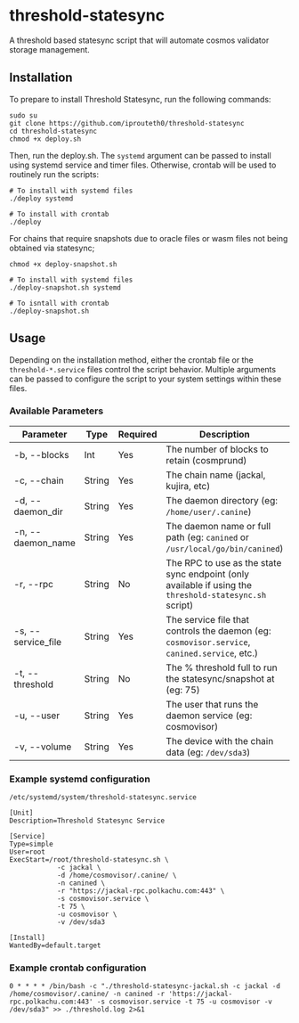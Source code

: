 # threshold-statesync
A threshold based statesync script that will automate cosmos validator storage management.

## Installation

To prepare to install Threshold Statesync, run the following commands:

```
sudo su
git clone https://github.com/iprouteth0/threshold-statesync
cd threshold-statesync
chmod +x deploy.sh
```

Then, run the deploy.sh. The `systemd` argument can be passed to install using systemd service and timer files. Otherwise, crontab will be used to routinely run the scripts:
```
# To install with systemd files
./deploy systemd 

# To install with crontab
./deploy
```

For chains that require snapshots due to oracle files or wasm files not being obtained via statesync;

```
chmod +x deploy-snapshot.sh

# To install with systemd files
./deploy-snapshot.sh systemd

# To isntall with crontab
./deploy-snapshot.sh
```

## Usage

Depending on the installation method, either the crontab file or the `threshold-*.service` files control the script behavior. Multiple arguments can be passed to configure the script to your system settings within these files.

### Available Parameters
| Parameter            | Type   | Required | Description                                     | Default
|----------------------|--------|----------|-------------------------------------------------|---------|
| -b, --blocks         | Int    | Yes      | The number of blocks to retain (cosmprund)      | None |
| -c, --chain          | String | Yes      | The chain name (jackal, kujira, etc)            | None |
| -d, --daemon_dir     | String | Yes      | The daemon directory (eg: `/home/user/.canine`)  | None |
| -n, --daemon_name    | String | Yes      | The daemon name or full path (eg: `canined` or `/usr/local/go/bin/canined`)| None |
| -r, --rpc            | String | No       | The RPC to use as the state sync endpoint (only available if using the `threshold-statesync.sh` script)| `https://${CHAIN}-rpc.polkachu.com:443` |
| -s, --service_file   | String | Yes      | The service file that controls the daemon (eg: `cosmovisor.service`, `canined.service`, etc.)| `cosmovisor.service` |
| -t, --threshold      | String | No       | The % threshold full to run the statesync/snapshot at (eg: 75)| `75` |
| -u, --user           | String | Yes      | The user that runs the daemon service (eg: cosmovisor)| None |
| -v, --volume         | String | Yes      | The device with the chain data (eg: `/dev/sda3`) | None |

### Example systemd configuration

`/etc/systemd/system/threshold-statesync.service`

```
[Unit]
Description=Threshold Statesync Service

[Service]
Type=simple
User=root
ExecStart=/root/threshold-statesync.sh \
            -c jackal \
            -d /home/cosmovisor/.canine/ \
            -n canined \
            -r "https://jackal-rpc.polkachu.com:443" \
            -s cosmovisor.service \
            -t 75 \
            -u cosmovisor \
            -v /dev/sda3

[Install]
WantedBy=default.target
```

### Example crontab configuration

```
0 * * * * /bin/bash -c "./threshold-statesync-jackal.sh -c jackal -d /home/cosmovisor/.canine/ -n canined -r 'https://jackal-rpc.polkachu.com:443' -s cosmovisor.service -t 75 -u cosmovisor -v /dev/sda3" >> ./threshold.log 2>&1

